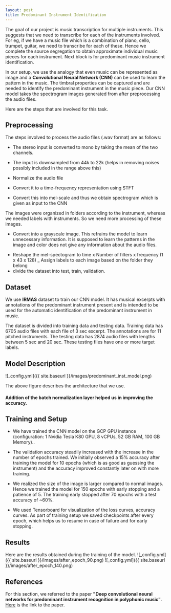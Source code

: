 ```yaml
---
layout: post
title: Predominant Instrument Identification 
---
```


The goal of our project is music transcription for multiple instruments. This suggests that we need to transcribe for each of the instruments involved. For eg, if we have a music file which is a combination of piano, cello, trumpet, guitar, we need to transcribe for each of these. Hence we complete the source segregation to obtain approximate individual music pieces for each instrument. Next block is for predominant music instrument identification.

In our setup, we use the analogy that even music can be represented as image and a **Convolutional Neural Network (CNN)** can be used to learn the pattern in the music. The timbral properties can be captured and are needed to identify the predominant instrument in the music piece. Our CNN model takes the spectrogram images generated from after preprocessing the audio files.

Here are the steps that are involved for this task.

## Preprocessing
The steps involved to process the audio files (.wav format) are as follows:
- The stereo input is converted to mono by taking the mean of the two channels.
+ The input is downsampled from 44k to 22k (helps in removing noises possibly included in the range above this)
- Normalize the audio file
+ Convert it to a time-frequency representation using STFT
- Convert this into mel-scale and thus we obtain spectrogram which is given as input to the CNN

The images were organized in folders according to the instrument, whereas we needed labels with instruments. So we need more processing of these images.
- Convert into a grayscale image. This refrains the model to learn unnecessary information. It is supposed to learn the patterns in the image and color does not give any information about the audio files.
+ Reshape the mel-spectogram to time x Number of filters x frequency (1 x 43 x 128)
_ Assign labels to each image based on the folder they belong
+ divide the dataset into test, train, validation.


## Dataset
We use **IRMAS** dataset to train our CNN model. It has musical excerpts with annotations of the predominant instrument present and is intended to be used for the automatic identification of the predominant instrument in music.   

The dataset is divided into training data and testing data. Training data has 6705 audio files with each file of 3 sec excerpt.
The annotations are for 11 pitched instruments. The testing data has 2874 audio files with lengths between 5 sec and 20 sec. These testing files have one or more target labels.

## Model Description
![_config.yml]({{ site.baseurl }}/images/predominant_inst_model.png)

The above figure describes the architecture that we use.

#### Addition of the batch normalization layer helped us in improving the accuracy.

## Training and Setup
- We have trained the CNN model on the GCP GPU instance (configuration: 1 Nvidia Tesla K80 GPU, 8 vCPUs, 52 GB RAM, 100 GB Memory)..
+ The validation accuracy steadily increased with the increase in the number of epochs trained. We initially observed a 15% accuracy after training the model for 10 epochs (which is as good as guessing the instrument) and the accuracy improved constantly later on with more training. 
- We realized the size of the image is larger compared to normal images. Hence we trained the model for 150 epochs with early stopping and a patience of 5. The training early stopped after 70 epochs with a test accuracy of ~60%.
+ We used Tensorboard for visualization of the loss curves, accuracy curves. As part of training setup we saved checkpoints after every epoch, which helps us to resume in case of failure and for early stopping.


## Results
Here are the results obtained during the training of the model.
![_config.yml]({{ site.baseurl }}/images/after_epoch_90.png)
![_config.yml]({{ site.baseurl }}/images/after_epoch_140.png)


## References

For this section, we referred to the paper **"Deep convolutional neural networks for predominant instrument recognition in polyphonic music"**. [Here](https://arxiv.org/pdf/1605.09507.pdf) is the link to the paper.
